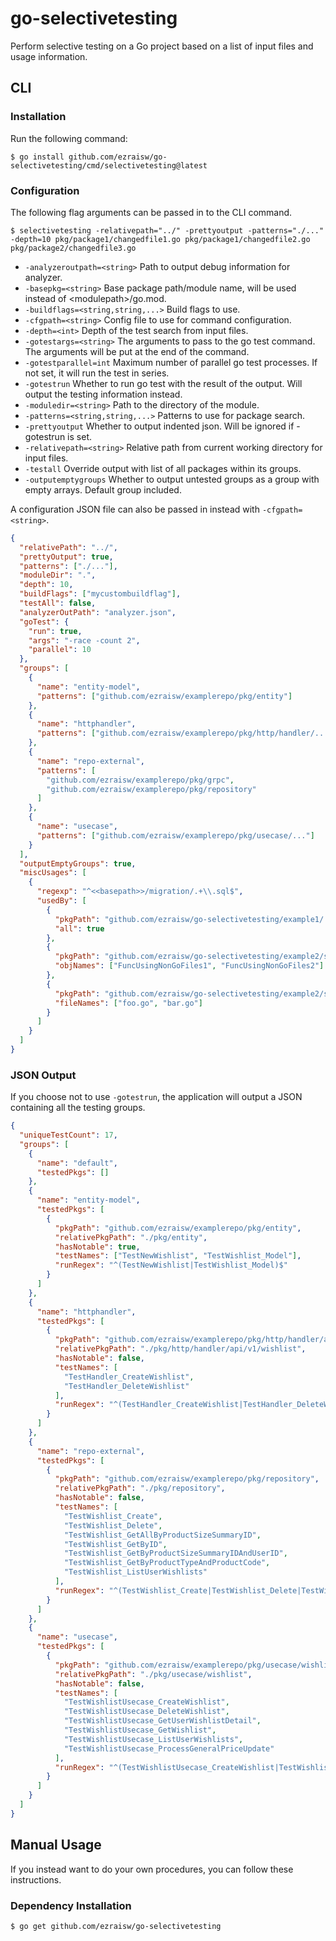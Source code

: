 # go-selectivetesting

Perform selective testing on a Go project based on a list of input files and usage information.

## CLI

### Installation

Run the following command:

```
$ go install github.com/ezraisw/go-selectivetesting/cmd/selectivetesting@latest
```

### Configuration

The following flag arguments can be passed in to the CLI command.

```
$ selectivetesting -relativepath="../" -prettyoutput -patterns="./..." -depth=10 pkg/package1/changedfile1.go pkg/package1/changedfile2.go pkg/package2/changedfile3.go
```

- `-analyzeroutpath=<string>`
  Path to output debug information for analyzer.
- `-basepkg=<string>`
  Base package path/module name, will be used instead of &lt;modulepath&gt;/go.mod.
- `-buildflags=<string,string,...>`
  Build flags to use.
- `-cfgpath=<string>`
  Config file to use for command configuration.
- `-depth=<int>`
  Depth of the test search from input files.
- `-gotestargs=<string>`
  The arguments to pass to the go test command. The arguments will be put at the end of the command.
- `-gotestparallel=int`
  Maximum number of parallel go test processes. If not set, it will run the test in series.
- `-gotestrun`
  Whether to run go test with the result of the output. Will output the testing information instead.
- `-moduledir=<string>`
  Path to the directory of the module.
- `-patterns=<string,string,...>`
  Patterns to use for package search.
- `-prettyoutput`
  Whether to output indented json. Will be ignored if -gotestrun is set.
- `-relativepath=<string>`
  Relative path from current working directory for input files.
- `-testall`
  Override output with list of all packages within its groups.
- `-outputemptygroups`
  Whether to output untested groups as a group with empty arrays. Default group included.

A configuration JSON file can also be passed in instead with `-cfgpath=<string>`.

```json
{
  "relativePath": "../",
  "prettyOutput": true,
  "patterns": ["./..."],
  "moduleDir": ".",
  "depth": 10,
  "buildFlags": ["mycustombuildflag"],
  "testAll": false,
  "analyzerOutPath": "analyzer.json",
  "goTest": {
    "run": true,
    "args": "-race -count 2",
    "parallel": 10
  },
  "groups": [
    {
      "name": "entity-model",
      "patterns": ["github.com/ezraisw/examplerepo/pkg/entity"]
    },
    {
      "name": "httphandler",
      "patterns": ["github.com/ezraisw/examplerepo/pkg/http/handler/..."]
    },
    {
      "name": "repo-external",
      "patterns": [
        "github.com/ezraisw/examplerepo/pkg/grpc",
        "github.com/ezraisw/examplerepo/pkg/repository"
      ]
    },
    {
      "name": "usecase",
      "patterns": ["github.com/ezraisw/examplerepo/pkg/usecase/..."]
    }
  ],
  "outputEmptyGroups": true,
  "miscUsages": [
    {
      "regexp": "^<<basepath>>/migration/.+\\.sql$",
      "usedBy": [
        {
          "pkgPath": "github.com/ezraisw/go-selectivetesting/example1/...",
          "all": true
        },
        {
          "pkgPath": "github.com/ezraisw/go-selectivetesting/example2/sub",
          "objNames": ["FuncUsingNonGoFiles1", "FuncUsingNonGoFiles2"]
        },
        {
          "pkgPath": "github.com/ezraisw/go-selectivetesting/example2/sub",
          "fileNames": ["foo.go", "bar.go"]
        }
      ]
    }
  ]
}
```

### JSON Output

If you choose not to use `-gotestrun`, the application will output a JSON containing all the testing groups.

```json
{
  "uniqueTestCount": 17,
  "groups": [
    {
      "name": "default",
      "testedPkgs": []
    },
    {
      "name": "entity-model",
      "testedPkgs": [
        {
          "pkgPath": "github.com/ezraisw/examplerepo/pkg/entity",
          "relativePkgPath": "./pkg/entity",
          "hasNotable": true,
          "testNames": ["TestNewWishlist", "TestWishlist_Model"],
          "runRegex": "^(TestNewWishlist|TestWishlist_Model)$"
        }
      ]
    },
    {
      "name": "httphandler",
      "testedPkgs": [
        {
          "pkgPath": "github.com/ezraisw/examplerepo/pkg/http/handler/api/v1/wishlist",
          "relativePkgPath": "./pkg/http/handler/api/v1/wishlist",
          "hasNotable": false,
          "testNames": [
            "TestHandler_CreateWishlist",
            "TestHandler_DeleteWishlist"
          ],
          "runRegex": "^(TestHandler_CreateWishlist|TestHandler_DeleteWishlist)$"
        }
      ]
    },
    {
      "name": "repo-external",
      "testedPkgs": [
        {
          "pkgPath": "github.com/ezraisw/examplerepo/pkg/repository",
          "relativePkgPath": "./pkg/repository",
          "hasNotable": false,
          "testNames": [
            "TestWishlist_Create",
            "TestWishlist_Delete",
            "TestWishlist_GetAllByProductSizeSummaryID",
            "TestWishlist_GetByID",
            "TestWishlist_GetByProductSizeSummaryIDAndUserID",
            "TestWishlist_GetByProductTypeAndProductCode",
            "TestWishlist_ListUserWishlists"
          ],
          "runRegex": "^(TestWishlist_Create|TestWishlist_Delete|TestWishlist_GetAllByProductSizeSummaryID|TestWishlist_GetByID|TestWishlist_GetByProductSizeSummaryIDAndUserID|TestWishlist_GetByProductTypeAndProductCode|TestWishlist_ListUserWishlists)$"
        }
      ]
    },
    {
      "name": "usecase",
      "testedPkgs": [
        {
          "pkgPath": "github.com/ezraisw/examplerepo/pkg/usecase/wishlist",
          "relativePkgPath": "./pkg/usecase/wishlist",
          "hasNotable": false,
          "testNames": [
            "TestWishlistUsecase_CreateWishlist",
            "TestWishlistUsecase_DeleteWishlist",
            "TestWishlistUsecase_GetUserWishlistDetail",
            "TestWishlistUsecase_GetWishlist",
            "TestWishlistUsecase_ListUserWishlists",
            "TestWishlistUsecase_ProcessGeneralPriceUpdate"
          ],
          "runRegex": "^(TestWishlistUsecase_CreateWishlist|TestWishlistUsecase_DeleteWishlist|TestWishlistUsecase_GetUserWishlistDetail|TestWishlistUsecase_GetWishlist|TestWishlistUsecase_ListUserWishlists|TestWishlistUsecase_ProcessGeneralPriceUpdate)$"
        }
      ]
    }
  ]
}
```

## Manual Usage

If you instead want to do your own procedures, you can follow these instructions.

### Dependency Installation

```
$ go get github.com/ezraisw/go-selectivetesting
```

